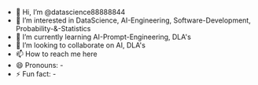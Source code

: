 - 👋 Hi, I’m @datascience88888844
- 👀 I’m interested in DataScience, AI-Engineering, Software-Development, Probability-&-Statistics
- 🌱 I’m currently learning AI-Prompt-Engineering, DLA's
- 💞️ I’m looking to collaborate on AI, DLA's
- 📫 How to reach me here
- 😄 Pronouns: -
- ⚡ Fun fact: -

<!---
datascience88888844/datascience88888844 is a ✨ special ✨ repository because its `README.md` (this file) appears on your GitHub profile.
You can click the Preview link to take a look at your changes.
--->
